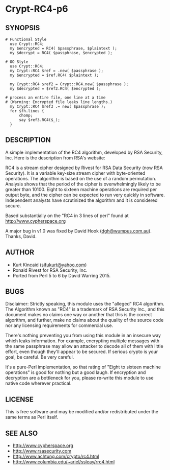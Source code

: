 Crypt-RC4-p6
============

## SYNOPSIS

```
# Functional Style
  use Crypt::RC4;
  my $encrypted = RC4( $passphrase, $plaintext );
  my $decrypt = RC4( $passphrase, $encrypted );
  
# OO Style
  use Crypt::RC4;
  my Crypt::RC4 $ref = .new( $passphrase );
  my $encrypted = $ref.RC4( $plaintext );

  my Crypt::RC4 $ref2 = Crypt::RC4.new( $passphrase );
  my $decrypted = $ref2.RC4( $encrypted );

# process an entire file, one line at a time
# (Warning: Encrypted file leaks line lengths.)
  my Crypt::RC4 $ref3 .= new( $passphrase );
  for $fh.lines {
      chomp;
      say $ref3.RC4($_);
  }
```

## DESCRIPTION

A simple implementation of the RC4 algorithm, developed by RSA Security, Inc. Here is the description
from RSA's website:

RC4 is a stream cipher designed by Rivest for RSA Data Security (now RSA Security). It is a variable
key-size stream cipher with byte-oriented operations. The algorithm is based on the use of a random
permutation. Analysis shows that the period of the cipher is overwhelmingly likely to be greater than
10100. Eight to sixteen machine operations are required per output byte, and the cipher can be
expected to run very quickly in software. Independent analysts have scrutinized the algorithm and it
is considered secure.

Based substantially on the "RC4 in 3 lines of perl" found at http://www.cypherspace.org

A major bug in v1.0 was fixed by David Hook (dgh@wumpus.com.au).  Thanks, David.

## AUTHOR

- Kurt Kincaid (sifukurt@yahoo.com)
- Ronald Rivest for RSA Security, Inc.
- Ported from Perl 5 to 6 by David Warring 2015.

## BUGS

Disclaimer: Strictly speaking, this module uses the "alleged" RC4
algorithm. The Algorithm known as "RC4" is a trademark of RSA Security
Inc., and this document makes no claims one way or another that this
is the correct algorithm, and further, make no claims about the
quality of the source code nor any licensing requirements for
commercial use.

There's nothing preventing you from using this module in an insecure
way which leaks information. For example, encrypting multiple
messages with the same passphrase may allow an attacker to decode all of
them with little effort, even though they'll appear to be secured. If
serious crypto is your goal, be careful. Be very careful.

It's a pure-Perl implementation, so that rating of "Eight
to sixteen machine operations" is good for nothing but a good laugh.
If encryption and decryption are a bottleneck for you, please re-write
this module to use native code wherever practical.

## LICENSE

This is free software and may be modified and/or
redistributed under the same terms as Perl itself.

## SEE ALSO

- http://www.cypherspace.org
- http://www.rsasecurity.com
- http://www.achtung.com/crypto/rc4.html 
- http://www.columbia.edu/~ariel/ssleay/rrc4.html


